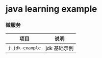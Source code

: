 # java learning example



### 微服务

| 项目              | 说明       |
|-----------------|----------|
| `j-jdk-example` | jdk 基础示例 |

